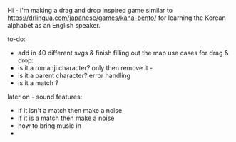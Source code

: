 Hi - i'm making a drag and drop inspired game similar to https://drlingua.com/japanese/games/kana-bento/ for learning the Korean alphabet as an English speaker. 

to-do:

- add in 40 different svgs & finish filling out the map
use cases for drag & drop:
- is it a romanji character? only then remove it - 
- is it a parent character? error handling
- is it a match ? 


later on - sound features:
- if it isn't a match then make a noise
- if it is a match then make a noise
- how to bring music in 
- 